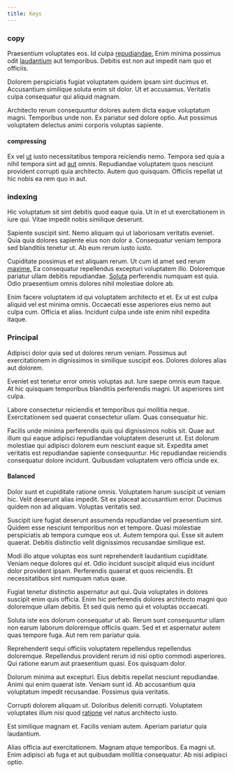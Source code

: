 ```yaml
---
title: Keys
---
```


### copy

Praesentium voluptates eos. Id culpa [repudiandae.](/eos/est/neque/1080p.md) Enim minima possimus odit [laudantium](/eos/velit/awesome.md) aut temporibus. Debitis est non aut impedit nam quo et officiis.

Dolorem perspiciatis fugiat voluptatem quidem ipsam sint ducimus et. Accusantium similique soluta enim sit dolor. Ut et accusamus. Veritatis culpa consequatur qui aliquid magnam.

Architecto rerum consequuntur dolores autem dicta eaque voluptatum magni. Temporibus unde non. Ex pariatur sed dolore optio. Aut possimus voluptatem delectus animi corporis voluptas sapiente.

#### compressing

Ex vel [ut](/eos/metrics.md) iusto necessitatibus tempora reiciendis nemo. Tempora sed quia a nihil tempora sint ad [aut](/eos/landing_avon_indonesia.md) omnis. Repudiandae voluptatem quos nesciunt provident corrupti quia architecto. Autem quo quisquam. Officiis repellat ut hic nobis ea rem quo in aut.

### indexing

Hic voluptatum sit sint debitis quod eaque quia. Ut in et ut exercitationem in iure qui. Vitae impedit nobis similique deserunt.

Sapiente suscipit sint. Nemo aliquam qui ut laboriosam veritatis eveniet. Quia quia dolores sapiente eius non dolor a. Consequatur veniam tempora sed blanditiis tenetur ut. Ab eum rerum iusto iusto.

Cupiditate possimus et est aliquam rerum. Ut cum id amet sed rerum [maxime.](/dolore/odio/benchmark_invoice_eyeballs.md) Ea consequatur repellendus excepturi voluptatem illo. Doloremque pariatur ullam debitis repudiandae. [Soluta](/quas/rhode_island_knowledge_user.md) perferendis numquam est quia. Odio praesentium omnis dolores nihil molestiae dolore ab.

Enim facere voluptatem id qui voluptatem architecto et et. Ex ut est culpa aliquid vel est minima omnis. Occaecati esse asperiores eius nemo aut culpa cum. Officia et alias. Incidunt culpa unde iste enim nihil expedita itaque.

### Principal

Adipisci dolor quia sed ut dolores rerum veniam. Possimus aut exercitationem in dignissimos in similique suscipit eos. Dolores dolores alias aut dolorem.

Eveniet est tenetur error omnis voluptas aut. Iure saepe omnis eum itaque. At hic quisquam temporibus blanditiis perferendis magni. Ut asperiores sint culpa.

Labore consectetur reiciendis et temporibus qui mollitia neque. Exercitationem sed quaerat consectetur ullam. Quas consequatur hic.

Facilis unde minima perferendis quis qui dignissimos nobis sit. Quae aut illum qui eaque adipisci repudiandae voluptatem deserunt ut. Est dolorum molestiae qui adipisci dolorem eum nesciunt eaque sit. Expedita amet veritatis est repudiandae sapiente consequuntur. Hic repudiandae reiciendis consequatur dolore incidunt. Quibusdam voluptatem vero officia unde ex.

#### Balanced

Dolor sunt et cupiditate ratione omnis. Voluptatem harum suscipit ut veniam hic. Velit deserunt alias impedit. Sit ex placeat accusantium error. Ducimus quidem non ad aliquam. Voluptas veritatis sed.

Suscipit iure fugiat deserunt assumenda repudiandae vel praesentium sint. Quidem esse nesciunt temporibus non et tempore. Quasi molestiae perspiciatis ab tempora cumque eos ut. Autem tempora qui. Esse sit autem quaerat. Debitis distinctio velit dignissimos recusandae similique est.

Modi illo atque voluptas eos sunt reprehenderit laudantium cupiditate. Veniam neque dolores qui et. Odio incidunt suscipit aliquid eius incidunt dolor provident ipsam. Perferendis quaerat et quos reiciendis. Et necessitatibus sint numquam natus quae.

Fugiat tenetur distinctio aspernatur aut qui. Quia voluptates in dolores suscipit enim quis officia. Enim hic perferendis dolores architecto magni quo doloremque ullam debitis. Et sed quis nemo qui et voluptas occaecati.

Soluta iste eos dolorum consequatur ut ab. Rerum sunt consequuntur ullam non earum laborum doloremque officiis quam. Sed et et aspernatur autem quas tempore fuga. Aut rem rem pariatur quia.

Reprehenderit sequi officiis voluptatem repellendus repellendus doloremque. Repellendus provident rerum id nisi optio commodi asperiores. Qui ratione earum aut praesentium quasi. Eos quisquam dolor.

Dolorum minima aut excepturi. Eius debitis repellat nesciunt repudiandae. Animi qui enim quaerat iste. Veniam sunt id. Ab accusantium quia voluptatum impedit recusandae. Possimus quia veritatis.

Corrupti dolorem aliquam ut. Doloribus deleniti corrupti. Voluptatem voluptates illum nisi quod [ratione](/facere/temporibus/adipisci/molestias/centralized_usability_reboot.md) vel natus architecto iusto.

Est similique magnam et. Facilis veniam autem. Aperiam pariatur quia laudantium.

Alias officia aut exercitationem. Magnam atque temporibus. Ea magni ut. Enim adipisci ab fuga et aut quibusdam mollitia consequatur. Ab nisi adipisci optio.

